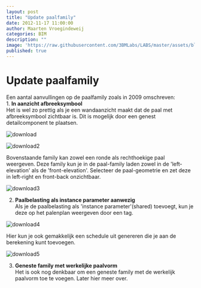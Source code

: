 ```yaml
---
layout: post
title: "Update paalfamily"
date: 2012-11-17 11:00:00
author: Maarten Vroegindeweij
categories: BIM
description: ""
image: 'https://raw.githubusercontent.com/3BMLabs/LABS/master/assets/blog_assets/2012-11-17/download.png'
published: true
---
```


# Update paalfamily

Een aantal aanvullingen op de paalfamily zoals in 2009 omschreven:<br>
    1. **In aanzicht afbreeksymbool**<br>
Het is wel zo prettig als je een wandaanzicht maakt dat de paal met afbreeksymbool zichtbaar is. Dit is mogelijk door een genest detailcomponent te plaatsen.

![download](https://raw.githubusercontent.com/3BMLabs/LABS/master/assets/blog_assets/2012-11-17/download.png)

![download2](https://raw.githubusercontent.com/3BMLabs/LABS/master/assets/blog_assets/2012-11-17/download2.png)

Bovenstaande family kan zowel een ronde als rechthoekige paal weergeven.
Deze family kun je in de paal-family laden zowel in de 'left-elevation' als de 'front-elevation'.
Selecteer de paal-geometrie en zet deze in left-right en front-back onzichtbaar.

![download3](https://raw.githubusercontent.com/3BMLabs/LABS/master/assets/blog_assets/2012-11-17/download3.png)

2. **Paalbelasting als instance parameter aanwezig**<br>
Als je de paalbelasting als 'instance parameter'(shared) toevoegt, kun je deze op het palenplan weergeven door een tag.

![download4](https://raw.githubusercontent.com/3BMLabs/LABS/master/assets/blog_assets/2012-11-17/download4.png)

Hier kun je ook gemakkelijk een schedule uit genereren die je aan de berekening kunt toevoegen.

![download5](https://raw.githubusercontent.com/3BMLabs/LABS/master/assets/blog_assets/2012-11-17/download5.png)

3. **Geneste family met werkelijke paalvorm**<br>
Het is ook nog denkbaar om een geneste family met de werkelijk paalvorm toe te voegen. Later hier meer over.